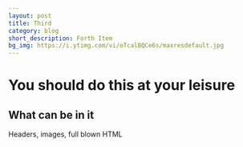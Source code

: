 ```yaml
---
layout: post
title: Third
category: blog
short_description: Forth Item
bg_img: https://i.ytimg.com/vi/oTcalBQCe6s/maxresdefault.jpg
---
```


You should do this at your leisure
==================================

## What can be in it

Headers, images, full blown HTML